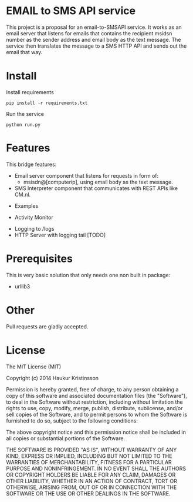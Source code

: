 # EMAIL to SMS API service

This project is a proposal for an email-to-SMSAPI service.
It works as an email server that listens for emails that contains the recipient msidsn number as the sender address and
email body as the text message. The service then translates the message to a SMS HTTP API and sends out the email that way.

# Install

Install requirements 
```
pip install -r requirements.txt
```

Run the service
```
python run.py
```

# Features

This bridge features:
* Email server component that listens for requests in form of:
  - msisdn@[computerip], using email body as the text message.
* SMS Interpreter component that communicates with REST APIs like CM.nl.
 - Examples
* Activity Monitor
 - Logging to /logs
 - HTTP Server with logging tail [TODO]

# Prerequisites

This is very basic solution that only needs one non built in package:
* urllib3

# Other

Pull requests are gladly accepted.

# License

The MIT License (MIT)

Copyright (c) 2014 Haukur Kristinsson

Permission is hereby granted, free of charge, to any person obtaining a copy of
this software and associated documentation files (the "Software"), to deal in
the Software without restriction, including without limitation the rights to
use, copy, modify, merge, publish, distribute, sublicense, and/or sell copies of
the Software, and to permit persons to whom the Software is furnished to do so,
subject to the following conditions:

The above copyright notice and this permission notice shall be included in all
copies or substantial portions of the Software.

THE SOFTWARE IS PROVIDED "AS IS", WITHOUT WARRANTY OF ANY KIND, EXPRESS OR
IMPLIED, INCLUDING BUT NOT LIMITED TO THE WARRANTIES OF MERCHANTABILITY, FITNESS
FOR A PARTICULAR PURPOSE AND NONINFRINGEMENT. IN NO EVENT SHALL THE AUTHORS OR
COPYRIGHT HOLDERS BE LIABLE FOR ANY CLAIM, DAMAGES OR OTHER LIABILITY, WHETHER
IN AN ACTION OF CONTRACT, TORT OR OTHERWISE, ARISING FROM, OUT OF OR IN
CONNECTION WITH THE SOFTWARE OR THE USE OR OTHER DEALINGS IN THE SOFTWARE.